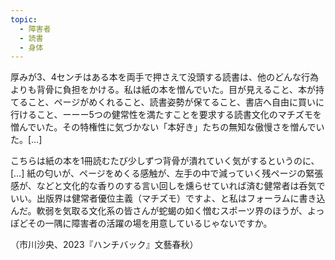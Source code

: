 ```yaml
---
topic:
  - 障害者
  - 読書
  - 身体
---
```

厚みが3、4センチはある本を両手で押さえて没頭する読書は、他のどんな行為よりも背骨に負担をかける。私は紙の本を憎んでいた。目が見えること、本が持てること、ページがめくれること、読書姿勢が保てること、書店へ自由に買いに行けること、ーーー5つの健常性を満たすことを要求する読書文化のマチズモを憎んでいた。その特権性に気づかない「本好き」たちの無知な傲慢さを憎んでいた。\[…]

こちらは紙の本を1冊読むたび少しずつ背骨が潰れていく気がするというのに、\[…] 紙の匂いが、ページをめくる感触が、左手の中で減っていく残ページの緊張感が、などと文化的な香りのする言い回しを燻らせていれば済む健常者は呑気でいい。出版界は健常者優位主義（マチズモ）ですよ、と私はフォーラムに書き込んだ。軟弱を気取る文化系の皆さんが蛇蝎の如く憎むスポーツ界のほうが、よっぽどその一隅に障害者の活躍の場を用意しているじゃないですか。

（市川沙央、2023『ハンチバック』文藝春秋）